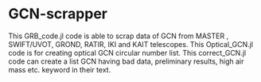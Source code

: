 # GCN-scrapper
This GRB_code.jl code is able to scrap data of GCN from MASTER , SWIFT/UVOT, GROND, RATIR, IKI and KAIT telescopes.
This Optical_GCN.jl code is for creating optical GCN circular number list.
This correct_GCN.jl code can create a list GCN having bad data, preliminary results, high air mass etc. keyword in their text.
